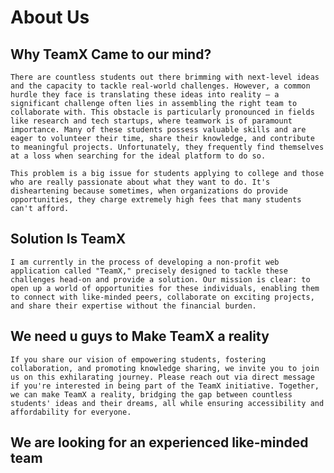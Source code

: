 # About Us
## **Why TeamX Came to our  mind?**

``There are countless students out there brimming with next-level ideas and the capacity to tackle real-world challenges. However, a common hurdle they face is translating these ideas into reality – a significant challenge often lies in assembling the right team to collaborate with. This obstacle is particularly pronounced in fields like research and tech startups, where teamwork is of paramount importance. Many of these students possess valuable skills and are eager to volunteer their time, share their knowledge, and contribute to meaningful projects. Unfortunately, they frequently find themselves at a loss when searching for the ideal platform to do so.``

``This problem is a big issue for students applying to college and those who are really passionate about what they want to do. It's disheartening because sometimes, when organizations do provide opportunities, they charge extremely high fees that many students can't afford.``

## **Solution Is TeamX**

``I am currently in the process of developing a non-profit web application called "TeamX," precisely designed to tackle these challenges head-on and provide a solution. Our mission is clear: to open up a world of opportunities for these individuals, enabling them to connect with like-minded peers, collaborate on exciting projects, and share their expertise without the financial burden.``

## **We need u guys to Make TeamX a reality**

``If you share our vision of empowering students, fostering collaboration, and promoting knowledge sharing, we invite you to join us on this exhilarating journey. Please reach out via direct message if you're interested in being part of the TeamX initiative. Together, we can make TeamX a reality, bridging the gap between countless students' ideas and their dreams, all while ensuring accessibility and affordability for everyone.``


## **We are looking for an experienced like-minded team**
